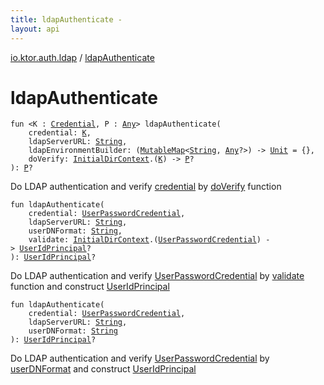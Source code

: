 ```yaml
---
title: ldapAuthenticate - 
layout: api
---
```


<div class='api-docs-breadcrumbs'><a href="index.html">io.ktor.auth.ldap</a> / <a href="./ldap-authenticate.html">ldapAuthenticate</a></div>

# ldapAuthenticate

<div class="overload-group" markdown="1">

<div class="signature"><code><span class="keyword">fun </span><span class="symbol">&lt;</span><span class="identifier">K</span>&nbsp;<span class="symbol">:</span>&nbsp;<a href="../io.ktor.auth/-credential.html"><span class="identifier">Credential</span></a><span class="symbol">, </span><span class="identifier">P</span>&nbsp;<span class="symbol">:</span>&nbsp;<a href="https://kotlinlang.org/api/latest/jvm/stdlib/kotlin/-any/index.html"><span class="identifier">Any</span></a><span class="symbol">&gt;</span> <span class="identifier">ldapAuthenticate</span><span class="symbol">(</span><br/>&nbsp;&nbsp;&nbsp;&nbsp;<span class="parameterName" id="io.ktor.auth.ldap$ldapAuthenticate(io.ktor.auth.ldap.ldapAuthenticate.K, kotlin.String, kotlin.Function1((kotlin.collections.MutableMap((kotlin.String, kotlin.Any)), kotlin.Unit)), kotlin.Function2((javax.naming.directory.InitialDirContext, io.ktor.auth.ldap.ldapAuthenticate.K, io.ktor.auth.ldap.ldapAuthenticate.P)))/credential">credential</span><span class="symbol">:</span>&nbsp;<a href="ldap-authenticate.html#K"><span class="identifier">K</span></a><span class="symbol">, </span><br/>&nbsp;&nbsp;&nbsp;&nbsp;<span class="parameterName" id="io.ktor.auth.ldap$ldapAuthenticate(io.ktor.auth.ldap.ldapAuthenticate.K, kotlin.String, kotlin.Function1((kotlin.collections.MutableMap((kotlin.String, kotlin.Any)), kotlin.Unit)), kotlin.Function2((javax.naming.directory.InitialDirContext, io.ktor.auth.ldap.ldapAuthenticate.K, io.ktor.auth.ldap.ldapAuthenticate.P)))/ldapServerURL">ldapServerURL</span><span class="symbol">:</span>&nbsp;<a href="https://kotlinlang.org/api/latest/jvm/stdlib/kotlin/-string/index.html"><span class="identifier">String</span></a><span class="symbol">, </span><br/>&nbsp;&nbsp;&nbsp;&nbsp;<span class="parameterName" id="io.ktor.auth.ldap$ldapAuthenticate(io.ktor.auth.ldap.ldapAuthenticate.K, kotlin.String, kotlin.Function1((kotlin.collections.MutableMap((kotlin.String, kotlin.Any)), kotlin.Unit)), kotlin.Function2((javax.naming.directory.InitialDirContext, io.ktor.auth.ldap.ldapAuthenticate.K, io.ktor.auth.ldap.ldapAuthenticate.P)))/ldapEnvironmentBuilder">ldapEnvironmentBuilder</span><span class="symbol">:</span>&nbsp;<span class="symbol">(</span><a href="https://kotlinlang.org/api/latest/jvm/stdlib/kotlin.collections/-mutable-map/index.html"><span class="identifier">MutableMap</span></a><span class="symbol">&lt;</span><a href="https://kotlinlang.org/api/latest/jvm/stdlib/kotlin/-string/index.html"><span class="identifier">String</span></a><span class="symbol">,</span>&nbsp;<a href="https://kotlinlang.org/api/latest/jvm/stdlib/kotlin/-any/index.html"><span class="identifier">Any</span></a><span class="symbol">?</span><span class="symbol">&gt;</span><span class="symbol">)</span>&nbsp;<span class="symbol">-&gt;</span>&nbsp;<a href="https://kotlinlang.org/api/latest/jvm/stdlib/kotlin/-unit/index.html"><span class="identifier">Unit</span></a>&nbsp;<span class="symbol">=</span>&nbsp;{}<span class="symbol">, </span><br/>&nbsp;&nbsp;&nbsp;&nbsp;<span class="parameterName" id="io.ktor.auth.ldap$ldapAuthenticate(io.ktor.auth.ldap.ldapAuthenticate.K, kotlin.String, kotlin.Function1((kotlin.collections.MutableMap((kotlin.String, kotlin.Any)), kotlin.Unit)), kotlin.Function2((javax.naming.directory.InitialDirContext, io.ktor.auth.ldap.ldapAuthenticate.K, io.ktor.auth.ldap.ldapAuthenticate.P)))/doVerify">doVerify</span><span class="symbol">:</span>&nbsp;<a href="http://docs.oracle.com/javase/6/docs/api/javax/naming/directory/InitialDirContext.html"><span class="identifier">InitialDirContext</span></a><span class="symbol">.</span><span class="symbol">(</span><a href="ldap-authenticate.html#K"><span class="identifier">K</span></a><span class="symbol">)</span>&nbsp;<span class="symbol">-&gt;</span>&nbsp;<a href="ldap-authenticate.html#P"><span class="identifier">P</span></a><span class="symbol">?</span><br/><span class="symbol">)</span><span class="symbol">: </span><a href="ldap-authenticate.html#P"><span class="identifier">P</span></a><span class="symbol">?</span></code></div>

Do LDAP authentication and verify <a href="ldap-authenticate.html#io.ktor.auth.ldap$ldapAuthenticate(io.ktor.auth.ldap.ldapAuthenticate.K, kotlin.String, kotlin.Function1((kotlin.collections.MutableMap((kotlin.String, kotlin.Any)), kotlin.Unit)), kotlin.Function2((javax.naming.directory.InitialDirContext, io.ktor.auth.ldap.ldapAuthenticate.K, io.ktor.auth.ldap.ldapAuthenticate.P)))/credential">credential</a> by <a href="ldap-authenticate.html#io.ktor.auth.ldap$ldapAuthenticate(io.ktor.auth.ldap.ldapAuthenticate.K, kotlin.String, kotlin.Function1((kotlin.collections.MutableMap((kotlin.String, kotlin.Any)), kotlin.Unit)), kotlin.Function2((javax.naming.directory.InitialDirContext, io.ktor.auth.ldap.ldapAuthenticate.K, io.ktor.auth.ldap.ldapAuthenticate.P)))/doVerify">doVerify</a> function

</div>
<div class="overload-group" markdown="1">

<div class="signature"><code><span class="keyword">fun </span><span class="identifier">ldapAuthenticate</span><span class="symbol">(</span><br/>&nbsp;&nbsp;&nbsp;&nbsp;<span class="parameterName" id="io.ktor.auth.ldap$ldapAuthenticate(io.ktor.auth.UserPasswordCredential, kotlin.String, kotlin.String, kotlin.Function2((javax.naming.directory.InitialDirContext, io.ktor.auth.UserPasswordCredential, io.ktor.auth.UserIdPrincipal)))/credential">credential</span><span class="symbol">:</span>&nbsp;<a href="../io.ktor.auth/-user-password-credential/index.html"><span class="identifier">UserPasswordCredential</span></a><span class="symbol">, </span><br/>&nbsp;&nbsp;&nbsp;&nbsp;<span class="parameterName" id="io.ktor.auth.ldap$ldapAuthenticate(io.ktor.auth.UserPasswordCredential, kotlin.String, kotlin.String, kotlin.Function2((javax.naming.directory.InitialDirContext, io.ktor.auth.UserPasswordCredential, io.ktor.auth.UserIdPrincipal)))/ldapServerURL">ldapServerURL</span><span class="symbol">:</span>&nbsp;<a href="https://kotlinlang.org/api/latest/jvm/stdlib/kotlin/-string/index.html"><span class="identifier">String</span></a><span class="symbol">, </span><br/>&nbsp;&nbsp;&nbsp;&nbsp;<span class="parameterName" id="io.ktor.auth.ldap$ldapAuthenticate(io.ktor.auth.UserPasswordCredential, kotlin.String, kotlin.String, kotlin.Function2((javax.naming.directory.InitialDirContext, io.ktor.auth.UserPasswordCredential, io.ktor.auth.UserIdPrincipal)))/userDNFormat">userDNFormat</span><span class="symbol">:</span>&nbsp;<a href="https://kotlinlang.org/api/latest/jvm/stdlib/kotlin/-string/index.html"><span class="identifier">String</span></a><span class="symbol">, </span><br/>&nbsp;&nbsp;&nbsp;&nbsp;<span class="parameterName" id="io.ktor.auth.ldap$ldapAuthenticate(io.ktor.auth.UserPasswordCredential, kotlin.String, kotlin.String, kotlin.Function2((javax.naming.directory.InitialDirContext, io.ktor.auth.UserPasswordCredential, io.ktor.auth.UserIdPrincipal)))/validate">validate</span><span class="symbol">:</span>&nbsp;<a href="http://docs.oracle.com/javase/6/docs/api/javax/naming/directory/InitialDirContext.html"><span class="identifier">InitialDirContext</span></a><span class="symbol">.</span><span class="symbol">(</span><a href="../io.ktor.auth/-user-password-credential/index.html"><span class="identifier">UserPasswordCredential</span></a><span class="symbol">)</span>&nbsp;<span class="symbol">-&gt;</span>&nbsp;<a href="../io.ktor.auth/-user-id-principal/index.html"><span class="identifier">UserIdPrincipal</span></a><span class="symbol">?</span><br/><span class="symbol">)</span><span class="symbol">: </span><a href="../io.ktor.auth/-user-id-principal/index.html"><span class="identifier">UserIdPrincipal</span></a><span class="symbol">?</span></code></div>

Do LDAP authentication and verify <a href="../io.ktor.auth/-user-password-credential/index.html">UserPasswordCredential</a> by <a href="ldap-authenticate.html#io.ktor.auth.ldap$ldapAuthenticate(io.ktor.auth.UserPasswordCredential, kotlin.String, kotlin.String, kotlin.Function2((javax.naming.directory.InitialDirContext, io.ktor.auth.UserPasswordCredential, io.ktor.auth.UserIdPrincipal)))/validate">validate</a> function and construct <a href="../io.ktor.auth/-user-id-principal/index.html">UserIdPrincipal</a>

</div>
<div class="overload-group" markdown="1">

<div class="signature"><code><span class="keyword">fun </span><span class="identifier">ldapAuthenticate</span><span class="symbol">(</span><br/>&nbsp;&nbsp;&nbsp;&nbsp;<span class="parameterName" id="io.ktor.auth.ldap$ldapAuthenticate(io.ktor.auth.UserPasswordCredential, kotlin.String, kotlin.String)/credential">credential</span><span class="symbol">:</span>&nbsp;<a href="../io.ktor.auth/-user-password-credential/index.html"><span class="identifier">UserPasswordCredential</span></a><span class="symbol">, </span><br/>&nbsp;&nbsp;&nbsp;&nbsp;<span class="parameterName" id="io.ktor.auth.ldap$ldapAuthenticate(io.ktor.auth.UserPasswordCredential, kotlin.String, kotlin.String)/ldapServerURL">ldapServerURL</span><span class="symbol">:</span>&nbsp;<a href="https://kotlinlang.org/api/latest/jvm/stdlib/kotlin/-string/index.html"><span class="identifier">String</span></a><span class="symbol">, </span><br/>&nbsp;&nbsp;&nbsp;&nbsp;<span class="parameterName" id="io.ktor.auth.ldap$ldapAuthenticate(io.ktor.auth.UserPasswordCredential, kotlin.String, kotlin.String)/userDNFormat">userDNFormat</span><span class="symbol">:</span>&nbsp;<a href="https://kotlinlang.org/api/latest/jvm/stdlib/kotlin/-string/index.html"><span class="identifier">String</span></a><br/><span class="symbol">)</span><span class="symbol">: </span><a href="../io.ktor.auth/-user-id-principal/index.html"><span class="identifier">UserIdPrincipal</span></a><span class="symbol">?</span></code></div>

Do LDAP authentication and verify <a href="../io.ktor.auth/-user-password-credential/index.html">UserPasswordCredential</a> by <a href="ldap-authenticate.html#io.ktor.auth.ldap$ldapAuthenticate(io.ktor.auth.UserPasswordCredential, kotlin.String, kotlin.String)/userDNFormat">userDNFormat</a> and construct <a href="../io.ktor.auth/-user-id-principal/index.html">UserIdPrincipal</a>

</div>
